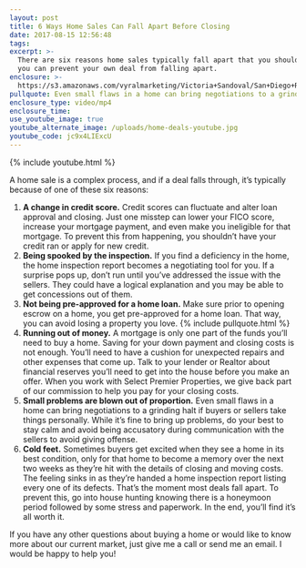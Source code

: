 ```yaml
---
layout: post
title: 6 Ways Home Sales Can Fall Apart Before Closing
date: 2017-08-15 12:56:48
tags:
excerpt: >-
  There are six reasons home sales typically fall apart that you should know so
  you can prevent your own deal from falling apart.
enclosure: >-
  https://s3.amazonaws.com/vyralmarketing/Victoria+Sandoval/San+Diego+Realtor-+6+Ways+Home+Sales+Can+Fall+Apart+Before+Closing.mp4
pullquote: Even small flaws in a home can bring negotiations to a grinding halt.
enclosure_type: video/mp4
enclosure_time:
use_youtube_image: true
youtube_alternate_image: /uploads/home-deals-youtube.jpg
youtube_code: jc9x4LIExcU
---
```



{% include youtube.html %}

A home sale is a complex process, and if a deal falls through, it’s typically because of one of these six reasons:

1. **A change in credit score.** Credit scores can fluctuate and alter loan approval and closing. Just one misstep can lower your FICO score, increase your mortgage payment, and even make you ineligible for that mortgage. To prevent this from happening, you shouldn’t have your credit ran or apply for new credit.
2. **Being spooked by the inspection.** If you find a deficiency in the home, the home inspection report becomes a negotiating tool for you. If a surprise pops up, don’t run until you’ve addressed the issue with the sellers. They could have a logical explanation and you may be able to get concessions out of them.
3. **Not being pre-approved for a home loan.** Make sure prior to opening escrow on a home, you get pre-approved for a home loan. That way, you can avoid losing a property you love. {% include pullquote.html %}
4. **Running out of money.** A mortgage is only one part of the funds you’ll need to buy a home. Saving for your down payment and closing costs is not enough. You’ll need to have a cushion for unexpected repairs and other expenses that come up. Talk to your lender or Realtor about financial reserves you’ll need to get into the house before you make an offer. When you work with Select Premier Properties, we give back part of our commission to help you pay for your closing costs.
5. **Small problems are blown out of proportion.** Even small flaws in a home can bring negotiations to a grinding halt if buyers or sellers take things personally. While it’s fine to bring up problems, do your best to stay calm and avoid being accusatory during communication with the sellers to avoid giving offense.
6. **Cold feet.** Sometimes buyers get excited when they see a home in its best condition, only for that home to become a memory over the next two weeks as they’re hit with the details of closing and moving costs. The feeling sinks in as they’re handed a home inspection report listing every one of its defects. That’s the moment most deals fall apart. To prevent this, go into house hunting knowing there is a honeymoon period followed by some stress and paperwork. In the end, you’ll find it’s all worth it.

If you have any other questions about buying a home or would like to know more about our current market, just give me a call or send me an email. I would be happy to help you!